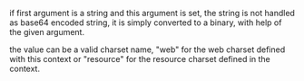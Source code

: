 if first argument is a string and this argument is set, the string is not handled as base64 encoded string,
it is simply converted to a binary, with help of the given argument.

the value can be a valid charset name, "web" for the web charset defined with this context or "resource" for the resource charset defined in the context.